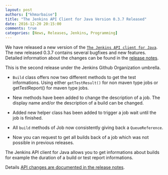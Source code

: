 ```yaml
---
layout: post
authors: ["khmarbaise"]
title: "The Jenkins API Client for Java Version 0.3.7 Released"
date: 2016-12-20 20:15:00
comments: true
categories: [News, Releases, Jenkins, Programming]
---
```

We have released a new version of the [`The Jenkins API client for Java`][1].
The new released 0.3.7 contains several bugfixes and new features.
Detailed information about the changes can be found in the [release notes][release-notes].

This is the second release under the Jenkins Github Organization umbrella.

 * `Build` class offers now two different methods to get the 
   test informations. Using either `getTestResult()` for non maven type jobs or
   getTestReport() for maven type jobs.

 * New methods have been added to change the description of a job. The display name
   and/or the description of a build can be changed.

 * Added new helper class has been added to trigger a job wait until the job
   is finished.

 * All `build` methods of Job now consistently giving back a `QueueReference`.

 * Now you can request to get all builds back of a job which was not possible
   in previous releases.

The Jenkins API client for Java allows you to get informations about builds for example
the duration of a build or test report informations.

Details [API changes are documented in the release notes][release-notes].

[1]: https://github.com/jenkinsci/java-client-api
[release-notes]: https://github.com/jenkinsci/java-client-api/blob/master/ReleaseNotes.md#release-037
